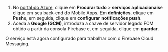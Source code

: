 
1. No [portal do Azure](https://portal.azure.com/), clique em **Procurar tudo** > **serviços aplicacionais**e clique em seu back-end do Mobile Apps. Em **definições**, clique em **Push**e, em seguida, clique em **configurar notificações push**.
2. Aceda a **Google (GCM)**, introduza a chave de servidor legado FCM obtido a partir da consola Firebase e, em seguida, clique em **guardar**.

O serviço está agora configurado para trabalhar com o Firebase Cloud Messaging.

<!-- URLs. -->

<!-- images -->
